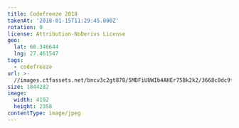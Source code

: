 ```yaml
---
title: Codefreeze 2018
takenAt: '2018-01-15T11:29:45.000Z'
rotation: 0
license: Attribution-NoDerivs License
geo:
  lat: 68.346644
  lng: 27.461547
tags:
  - codefreeze
url: >-
  //images.ctfassets.net/bncv3c2gt878/5MDFiUUWIb4AHEr75Bk2k2/3668c0dc9f407d230c80c89053e61e85/codefreeze-2018_38902743245_o
size: 1844282
image:
  width: 4192
  height: 2358
contentType: image/jpeg
---
```



